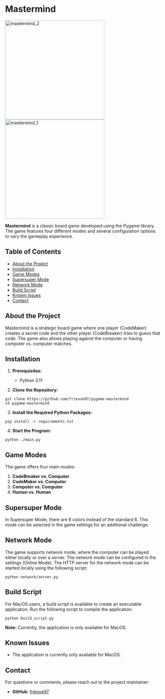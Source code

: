 # Mastermind

<img width="322" alt="mastermind_2" src="https://github.com/user-attachments/assets/58020ca3-d09e-48c0-95a2-8a5db7226d73">
<img width="322" alt="mastermind_1" src="https://github.com/user-attachments/assets/be01c40f-9db8-48ff-9e9a-a4d488a979ef">

**Mastermind** is a classic board game developed using the Pygame library. The game features four different modes and several configuration options to vary the gameplay experience.

## Table of Contents

- [About the Project](#about-the-project)
- [Installation](#installation)
- [Game Modes](#game-modes)
- [Supersuper Mode](#supersuper-mode)
- [Network Mode](#network-mode)
- [Build Script](#build-script)
- [Known Issues](#known-issues)
- [Contact](#contact)

## About the Project

Mastermind is a strategic board game where one player (CodeMaker) creates a secret code and the other player (CodeBreaker) tries to guess that code. The game also allows playing against the computer or having computer vs. computer matches.

## Installation

1. **Prerequisites:**
   - Python 3.11

2. **Clone the Repository:**

```
git clone https://github.com/frievoe97/pygame-mastermind
cd pygame-mastermind
```

3. **Install the Required Python Packages:**

```
pip install -r requirements.txt
```

4. **Start the Program:**

```
python ./main.py
```

## Game Modes

The game offers four main modes:

1. **CodeBreaker vs. Computer**
2. **CodeMaker vs. Computer**
3. **Computer vs. Computer**
4. **Human vs. Human**

## Supersuper Mode

In Supersuper Mode, there are 8 colors instead of the standard 6. This mode can be selected in the game settings for an additional challenge.

## Network Mode

The game supports network mode, where the computer can be played either locally or over a server. The network mode can be configured in the settings (Online Mode). The HTTP server for the network mode can be started locally using the following script:

```
python network/server.py
```

## Build Script

For MacOS users, a build script is available to create an executable application. Run the following script to compile the application:

```
python build_script.py
```

**Note:** Currently, the application is only available for MacOS.

## Known Issues

- The application is currently only available for MacOS.

## Contact

For questions or comments, please reach out to the project maintainer:

- **GitHub:** [frievoe97](https://github.com/frievoe97)

